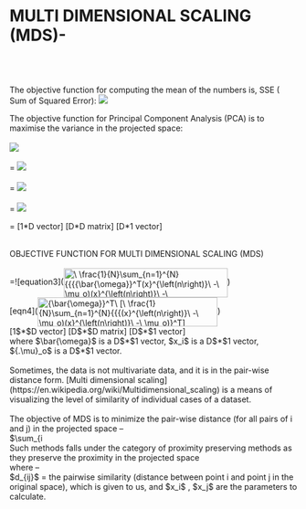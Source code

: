 # MULTI DIMENSIONAL SCALING (MDS)- 
<br>

<br>
<br>
The objective function for computing the mean of the numbers is, SSE ( Sum of Squared Error):

<img src="https://render.githubusercontent.com/render/math?math=J\left(m\right)=\sum_{i=1}^{N}\left(m-x_i\right)^2">

The objective function for Principal Component Analysis (PCA) is to maximise the variance in the projected space:
<br><br>
<img src="https://render.githubusercontent.com/render/math?math=J\left(\bar{\omega}\right)"> 
<br><br>
= <img src="https://render.githubusercontent.com/render/math?math=\ \frac{1}{N}\sum_{n=1}^{N}\left(\bar{\omega}.x^{\left(n\right)}\ -\ \bar{\omega}{.\mu}_o\right)^2"> 
<br><br>
= <img src="https://render.githubusercontent.com/render/math?math=\ \frac{1}{N}\sum_{n=1}^{N}{{{{\bar{\omega}}^T(x}^{\left(n\right)}\ -\ \mu_o)(x}^{\left(n\right)}\ -\ \mu_o)}^T\bar{\omega}">
<br><br>
= <img src="https://render.githubusercontent.com/render/math?math={\bar{\omega}}^T\ [\ \frac{1}{N}\sum_{n=1}^{N}{{{(x}^{\left(n\right)}\ -\ \mu_o)(x}^{\left(n\right)}\ -\ \mu_o)}^T]{\omega}">

= [1$*$D vector]	         [D$*$D matrix] 	 [D$*$1 vector]	

<br>
OBJECTIVE FUNCTION FOR MULTI DIMENSIONAL SCALING (MDS)
<br>

<br>
=![equation3](<img src="http://www.sciweavers.org/tex2img.php?eq=%5C%20%5Cfrac%7B1%7D%7BN%7D%5Csum_%7Bn%3D1%7D%5E%7BN%7D%7B%7B%7B%7B%5Cbar%7B%5Comega%7D%7D%5ET%28x%7D%5E%7B%5Cleft%28n%5Cright%29%7D%5C%20-%5C%20%5Cmu_o%29%28x%7D%5E%7B%5Cleft%28n%5Cright%29%7D%5C%20-%5C%20%5Cmu_o%29%7D%5ET%5Cbar%7B%5Comega%7D&bc=White&fc=Black&im=jpg&fs=12&ff=arev&edit=0" align="center" border="0" alt="\ \frac{1}{N}\sum_{n=1}^{N}{{{{\bar{\omega}}^T(x}^{\left(n\right)}\ -\ \mu_o)(x}^{\left(n\right)}\ -\ \mu_o)}^T\bar{\omega}" width="287" height="51" />)

<br>
[eqn4](<img src="http://www.sciweavers.org/tex2img.php?eq=%7B%5Cbar%7B%5Comega%7D%7D%5ET%5C%20%5B%5C%20%5Cfrac%7B1%7D%7BN%7D%5Csum_%7Bn%3D1%7D%5E%7BN%7D%7B%7B%7B%28x%7D%5E%7B%5Cleft%28n%5Cright%29%7D%5C%20-%5C%20%5Cmu_o%29%28x%7D%5E%7B%5Cleft%28n%5Cright%29%7D%5C%20-%5C%20%5Cmu_o%29%7D%5ET%5D%7B%5Comega%7D&bc=White&fc=Black&im=jpg&fs=12&ff=arev&edit=0" align="center" border="0" alt="{\bar{\omega}}^T\ [\ \frac{1}{N}\sum_{n=1}^{N}{{{(x}^{\left(n\right)}\ -\ \mu_o)(x}^{\left(n\right)}\ -\ \mu_o)}^T]{\omega}" width="315" height="51" />)

<br>
[1$*$D vector]	         [D$*$D matrix] 	 [D$*$1 vector]	
<br>
where $\bar{\omega}$ is a D$*$1 vector,  $x_i$ is a D$*$1 vector, ${.\mu}_o$ is a D$*$1 vector.
<br>
<br>
Sometimes, the data is not multivariate data, and it is in the pair-wise distance form. [Multi dimensional scaling](https://en.wikipedia.org/wiki/Multidimensional_scaling) is a means of visualizing the level of similarity of individual cases of a dataset.
<mds1>
<br>
<br>
The objective of MDS is to minimize the pair-wise distance (for all pairs of i and j) in the projected space –
<br>
$\sum_{i<j}\left(d_{ij}-\delta_{ij}\right)^2$  = $\sum_{i<j}\left(d_{ij}-||x_i-x_j||\right)^2$
<br><br>
Such methods falls under the category of proximity preserving methods as they preserve the proximity in the projected space 
<br>
where –
<br>
 $d_{ij}$ = the pairwise similarity (distance between point i and point j in the original space), which is given to us, and $x_i$ , $x_j$ are the parameters to calculate.


